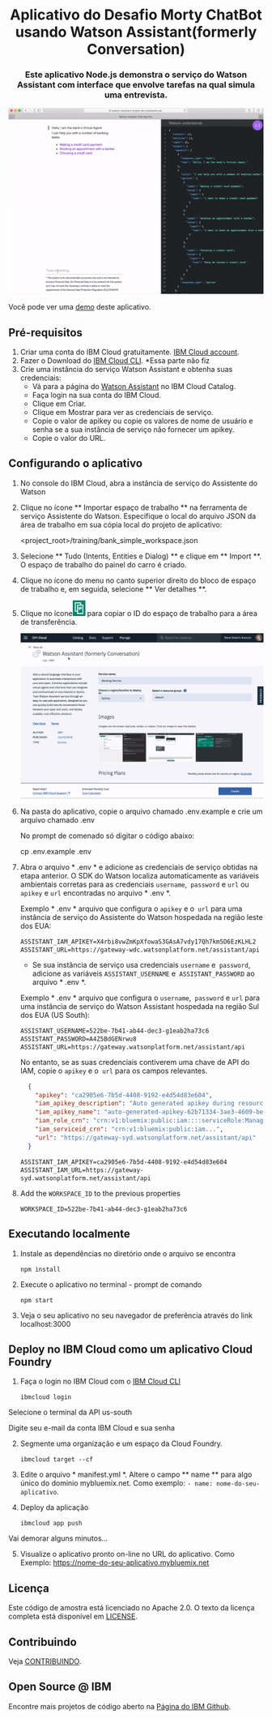 <h1 align="center" style="border-bottom: none;">Aplicativo do Desafio Morty ChatBot usando Watson Assistant(formerly Conversation)</h1>
<h3 align="center">Este aplicativo Node.js demonstra o serviço do Watson Assistant com interface que envolve tarefas na qual simula uma entrevista.</h3>

![Demo](readme_images/demo.gif)

Você pode ver uma [demo][demo_url] deste aplicativo.


## Pré-requisitos

1. Criar uma conta do IBM Cloud gratuitamente. [IBM Cloud account](https://console.bluemix.net/registration/).
2. Fazer o Download do [IBM Cloud CLI](https://console.bluemix.net/docs/cli/index.html#overview). *Essa parte não fiz
1. Crie uma instância do serviço Watson Assistant e obtenha suas credenciais:
    - Vá para a página do [Watson Assistant](https://console.bluemix.net/catalog/services/conversation) no IBM Cloud Catalog.
    - Faça login na sua conta do IBM Cloud.
    - Clique em Criar.
    - Clique em Mostrar para ver as credenciais de serviço.
    - Copie o valor de apikey ou copie os valores de nome de usuário e senha se a sua instância de serviço não fornecer um apikey.
    - Copie o valor do URL.

## Configurando o aplicativo

1. No console do IBM Cloud, abra a instância de serviço do Assistente do Watson

2. Clique no ícone ** Importar espaço de trabalho ** na ferramenta de serviço Assistente do Watson. Especifique o local do arquivo JSON da área de trabalho em sua cópia local do projeto de aplicativo:

    <project_root>/training/bank_simple_workspace.json

3. Selecione ** Tudo (Intents, Entities e Dialog) ** e clique em ** Import **. O espaço de trabalho do painel do carro é criado.

4. Clique no ícone do menu no canto superior direito do bloco de espaço de trabalho e, em seguida, selecione ** Ver detalhes **.

5. Clique no ícone![Copiar](readme_images/copy_icon.png) para copiar o ID do espaço de trabalho para a área de transferência.

    ![Etapas para obter credenciais](readme_images/assistant-simple.gif)

6. Na pasta do aplicativo, copie o arquivo chamado
    .env.example 
    e crie um arquivo chamado 
    .env

    No prompt de comenado só digitar o código abaixo:

    cp .env.example .env
    

7. Abra o arquivo * .env * e adicione as credenciais de serviço obtidas na etapa anterior. O SDK do Watson localiza automaticamente as variáveis ambientais corretas para as credenciais `username`,` password` e `url` ou` apikey` e `url` encontradas no arquivo * .env *.

    Exemplo * .env * arquivo que configura o `apikey` e o` url` para uma instância de serviço do Assistente do Watson hospedada na região leste dos EUA:

    ```
    ASSISTANT_IAM_APIKEY=X4rbi8vwZmKpXfowaS3GAsA7vdy17Qh7km5D6EzKLHL2
    ASSISTANT_URL=https://gateway-wdc.watsonplatform.net/assistant/api
    ```

    - Se sua instância de serviço usa credenciais `username` e` password`, adicione as variáveis `ASSISTANT_USERNAME` e` ASSISTANT_PASSWORD` ao arquivo * .env *.

    Exemplo * .env * arquivo que configura o `username`,` password` e `url` para uma instância de serviço do Watson Assistant hospedada na região Sul dos EUA (US South):

    ```
    ASSISTANT_USERNAME=522be-7b41-ab44-dec3-g1eab2ha73c6
    ASSISTANT_PASSWORD=A4Z5BdGENrwu8
    ASSISTANT_URL=https://gateway.watsonplatform.net/assistant/api
    ```
    No entanto, se as suas credenciais contiverem uma chave de API do IAM, copie o `apikey` e o` url` para os campos relevantes.

    ```JSON
      {
        "apikey": "ca2905e6-7b5d-4408-9192-e4d54d83e604",
        "iam_apikey_description": "Auto generated apikey during resource-key ...",
        "iam_apikey_name": "auto-generated-apikey-62b71334-3ae3-4609-be26-846fa59ece42",
        "iam_role_crn": "crn:v1:bluemix:public:iam::::serviceRole:Manager",
        "iam_serviceid_crn": "crn:v1:bluemix:public:iam...",
        "url": "https://gateway-syd.watsonplatform.net/assistant/api"
      }
    ```
    ```
    ASSISTANT_IAM_APIKEY=ca2905e6-7b5d-4408-9192-e4d54d83e604
    ASSISTANT_IAM_URL=https://gateway-syd.watsonplatform.net/assistant/api
    ```

8. Add the `WORKSPACE_ID` to the previous properties

    ```
    WORKSPACE_ID=522be-7b41-ab44-dec3-g1eab2ha73c6
    ```

## Executando localmente

1. Instale as dependências no diretório onde o arquivo se encontra 

    ```
    npm install
    ```

2. Execute o aplicativo no terminal - prompt de comando

    ```
    npm start
    ```

3. Veja o seu aplicativo no seu navegador de preferência através do link localhost:3000

## Deploy no IBM Cloud como um aplicativo Cloud Foundry

1. Faça o login no IBM Cloud com o [IBM Cloud CLI](https://console.bluemix.net/docs/cli/index.html#overview)

    ```
    ibmcloud login
    ```
Selecione o terminal da API us-south

Digite seu e-mail da conta IBM Cloud e sua senha

2. Segmente uma organização e um espaço da Cloud Foundry.

    ```
    ibmcloud target --cf
    ```

3. Edite o arquivo * manifest.yml *. Altere o campo ** name ** para algo único do dominio mybluemix.net. 
    Como exemplo: `- name: nome-do-seu-aplicativo`.

4. Deploy da aplicação

    ```
    ibmcloud app push
    ```
Vai demorar alguns minutos...

5. Visualize o aplicativo pronto on-line no URL do aplicativo. 
    Como Exemplo: https://nome-do-seu-aplicativo.mybluemix.net


## Licença

Este código de amostra está licenciado no Apache 2.0.
O texto da licença completa está disponível em [LICENSE](LICENSE).

## Contribuindo

Veja [CONTRIBUINDO](CONTRIBUTING.md).

## Open Source @ IBM

Encontre mais projetos de código aberto na
[Página do IBM Github](http://ibm.github.io/).


[demo_url]: https://desafio-morty-chatbot.mybluemix.net/ 
[doc_intents]: (https://console.bluemix.net/docs/services/conversation/intents-entities.html#planning-your-entities)
[docs]: https://console.bluemix.net/docs/services/conversation/index.html
[docs_landing]: (https://console.bluemix.net/docs/services/conversation/index.html)
[node_link]: (http://nodejs.org/)
[npm_link]: (https://www.npmjs.com/)
[sign_up]: bluemix.net/registration
